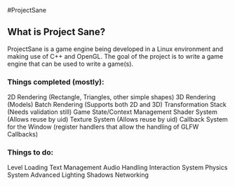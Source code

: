 #ProjectSane

## What is Project Sane?
ProjectSane is a game engine being developed in a Linux environment and making use of C++ and OpenGL. The goal of the project is to write a game engine that can be used to write a game(s).
  
### Things completed (mostly):
  2D Rendering (Rectangle, Triangles, other simple shapes)
  3D Rendering (Models)
  Batch Rendering (Supports both 2D and 3D)
  Transformation Stack (Needs validation still)
  Game State/Context Management
  Shader System (Allows reuse by uid)
  Texture System (Allows reuse by uid)
  Callback System for the Window (register handlers that allow the handling of GLFW Callbacks)

### Things to do:
  Level Loading
  Text Management
  Audio Handling
  Interaction System
  Physics System
  Advanced Lighting
  Shadows
  Networking
